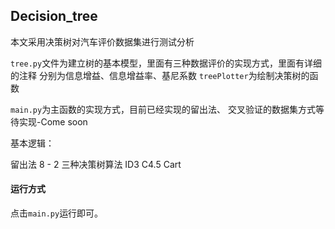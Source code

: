 ## Decision_tree

本文采用决策树对汽车评价数据集进行测试分析

`tree.py`文件为建立树的基本模型，里面有三种数据评价的实现方式，里面有详细的注释
分别为信息增益、信息增益率、基尼系数
`treePlotter`为绘制决策树的函数

`main.py`为主函数的实现方式，目前已经实现的留出法、
交叉验证的数据集方式等待实现-Come soon

基本逻辑：

留出法 8 - 2  三种决策树算法 ID3 C4.5 Cart

#### 运行方式
点击`main.py`运行即可。